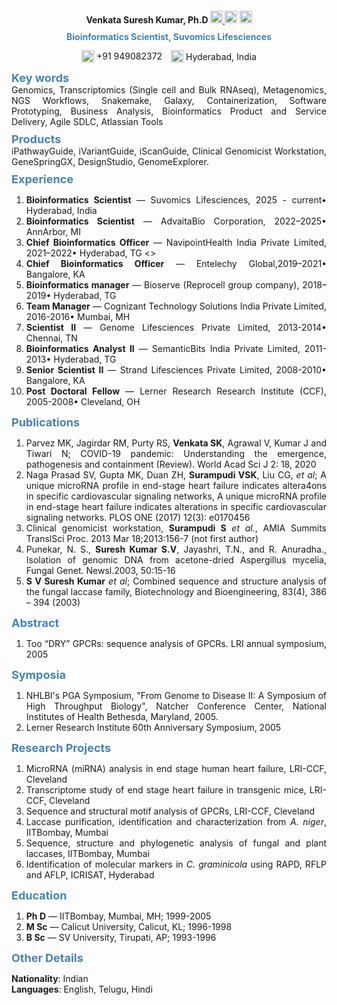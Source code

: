 <h4 align="center">
Venkata Suresh Kumar, Ph.D
<span align="center" style="margin-top:0px;"><a href="https://www.github.com/svsuresh"><img src="https://raw.githubusercontent.com/dheereshag/coloured-icons/refs/heads/master/public/logos/technology/git/git.svg" width="20" height="20">
<a href="https://www.linkedin.com/in/svsk"><img src="https://raw.githubusercontent.com/dheereshag/coloured-icons/refs/heads/master/public/logos/social%20media/linkedin/linkedin.svg" width="20" height="20"></a>
<a href=mailto:kumars.sv@gmail.com><img src="https://raw.githubusercontent.com/FortAwesome/Font-Awesome/7.x/svgs/regular/envelope.svg" width="20"> </a>
</span>
</h4>

<h4 align="center" style="margin-top:0px;line-height:0.2; color:steelblue"> Bioinformatics Scientist, Suvomics Lifesciences
</h4>

<p align="center">
  <img src="https://raw.githubusercontent.com/FortAwesome/Font-Awesome/7.x/svgs/solid/phone-square.svg" width="20" style="vertical-align: middle;">
  <span style="vertical-align: middle; margin-right: 10px;">+91 949082372</span>
  <img src="https://raw.githubusercontent.com/FortAwesome/Font-Awesome/refs/heads/7.x/svgs/regular/house.svg" width="20" style="vertical-align: middle;">
  <span style="vertical-align: middle;">Hyderabad, India</span>
</p>

<i class="icon-ok-sign" style="color:green"></i>


<style>
    .style1 {
        text-align: justify;
	}
    .style2 {
    color: steelblue;
    font-weight: bold;
    margin-top: 0.5em;
    margin-bottom: 0px;
    font-size: large;
  }
</style>


<p class="style2"> Key words </p>

<div class='style1'>
Genomics, Transcriptomics (Single cell and Bulk RNAseq), Metagenomics, NGS Workflows, Snakemake, Galaxy, Containerization, Software Prototyping, Business Analysis, Bioinformatics Product and Service Delivery, Agile SDLC, Atlassian Tools
</div>


<p class="style2"> Products </p>
<div class='style1'>
iPathwayGuide, iVariantGuide, iScanGuide, Clinical Genomicist Workstation, GeneSpringGX, DesignStudio, GenomeExplorer.
</div>

<p class="style2"> Experience </p>
<div class='style1'>

1. **Bioinformatics Scientist** — Suvomics Lifesciences, 2025 - current• Hyderabad, India 
2. **Bioinformatics Scientist** — AdvaitaBio Corporation, 2022–2025• AnnArbor, MI
3. **Chief Bioinformatics Officer** —  NavipointHealth India Private Limited, 2021–2022• Hyderabad, TG  <>
4. **Chief Bioinformatics Officer**  — Entelechy Global,2019–2021• Bangalore, KA 
5. **Bioinformatics manager**  — Bioserve (Reprocell group company), 2018–2019• Hyderabad, TG 
6. **Team Manager** —  Cognizant Technology Solutions India Private Limited, 2016-2016• Mumbai, MH 
7. **Scientist II**  — Genome Lifesciences Private Limited, 2013-2014• Chennai, TN 
8. **Bioinformatics Analyst II** — SemanticBits India Private Limited, 2011-2013• Hyderabad, TG 
9. **Senior Scientist II** — Strand Lifesciences Private Limited, 2008-2010• Bangalore, KA 
10. **Post Doctoral Fellow** — Lerner Research Research Institute (CCF), 2005-2008• Cleveland, OH 

</div>

<p class="style2"> Publications</p>
<div class="style1">

1. Parvez MK, Jagirdar RM, Purty RS, **Venkata SK**, Agrawal V, Kumar J and Tiwari N; COVID-19 pandemic: Understanding the emergence, pathogenesis and containment (Review). World Acad Sci J 2: 18, 2020
2. Naga Prasad SV, Gupta MK, Duan ZH, **Surampudi VSK**, Liu CG, <i>et al</i>; A unique microRNA profile in end-stage heart failure indicates altera4ons in specific cardiovascular signaling networks, A unique microRNA profile in end-stage heart failure indicates alterations in specific cardiovascular signaling networks. PLOS ONE (2017) 12(3): e0170456
3. Clinical genomicist workstation, **Surampudi S** <i>et al</i>., AMIA Summits TranslSci Proc. 2013 Mar 18;2013:156-7 (not first author)
4. Punekar, N. S., **Suresh Kumar S.V**, Jayashri, T.N., and R. Anuradha., Isolation of genomic DNA from acetone-dried Aspergillus mycelia, Fungal Genet. Newsl.2003, 50:15-16 
5. **S V Suresh Kumar** <i>et al</i>; Combined sequence and structure analysis of the fungal laccase family, Biotechnology and Bioengineering, 83(4), 386 – 394 (2003) 
</div>


<p class="style2">Abstract</p>
<div class="style1">

1. Too “DRY” GPCRs: sequence analysis of GPCRs. LRI annual symposium, 2005
</div>

<p class="style2">Symposia</p>
<div class="style1">

1. NHLBI's PGA Symposium, "From Genome to Disease II: A Symposium of High Throughput Biology", Natcher Conference Center, National Institutes of Health Bethesda, Maryland, 2005. 
2. Lerner Research Institute 60th Anniversary Symposium, 2005
</div>

<p class="style2"> Research Projects </p>
<div class="style1">

1. MicroRNA (miRNA) analysis in end stage human heart failure, LRI-CCF, Cleveland
2. Transcriptome study of end stage heart failure in transgenic mice, LRI-CCF, Cleveland
3. Sequence and structural motif analysis of GPCRs, LRI-CCF, Cleveland
4. Laccase purification, identification and characterization from <i>A. niger</i>, IITBombay, Mumbai
5. Sequence, structure and phylogenetic analysis of fungal and plant laccases, IITBombay, Mumbai
6. Identification of molecular markers in <i>C. graminicola</i> using RAPD, RFLP and AFLP, ICRISAT, Hyderabad

</div>
<p class="style2">Education</p>
<div class="style1">

1. **Ph D** — IITBombay, Mumbai, MH; 1999-2005
2. **M Sc** — Calicut University, Calicut, KL; 1996-1998
3. **B Sc** — SV University, Tirupati, AP; 1993-1996

</div>

<p class="style2">Other Details</p>

**Nationality**: Indian </br>
**Languages**:   English, Telugu, Hindi

